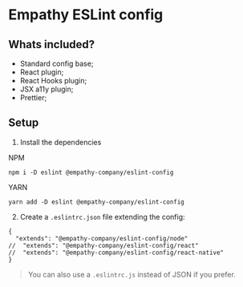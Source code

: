 # Empathy ESLint config

## Whats included?

- Standard config base;
- React plugin;
- React Hooks plugin;
- JSX a11y plugin;
- Prettier;

## Setup

1. Install the dependencies

NPM
```
npm i -D eslint @empathy-company/eslint-config
```
YARN
```
yarn add -D eslint @empathy-company/eslint-config
```


2. Create a `.eslintrc.json` file extending the config:

```
{
  "extends": "@empathy-company/eslint-config/node"
//  "extends": "@empathy-company/eslint-config/react"
//  "extends": "@empathy-company/eslint-config/react-native"
}
```

> You can also use a `.eslintrc.js` instead of JSON if you prefer.
